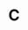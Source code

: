 ---
layout: toctree
title: C
permalink: /blog/coding/c/
parent: /blog/coding/

enumerate_grand_children: true
---